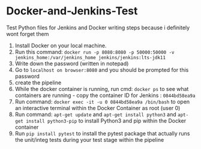 # Docker-and-Jenkins-Test
Test Python files for Jenkins and Docker 
writing steps because i definitely wont forget them 

1) Install Docker on your local machine.
2) Run this command: `docker run -p 8080:8080 -p 50000:50000 -v jenkins_home:/var/jenkins_home jenkins/jenkins:lts-jdk11`
3) Write down the password (written in notepad)
4) Go to `localhost on browser:8080` and you should be prompted for this password
5) create the pipeline
6) While the docker container is running, run cmd: `docker ps` to see what containers are running - copy the container ID for Jenkins : `0844bd58ea9a`
7) Run command: `docker exec -it -u 0 0844bd58ea9a /bin/bash` to open an interactive terminal within the Docker Container as root (user 0) 
8) Run command: `apt-get update` and `apt-get install python3` and `apt-get install python3-pip` to install Python3 and pip within the Docker container 
9) Run `pip install pytest` to install the pytest package that actually runs the unit/integ tests during your test stage within the pipeline
